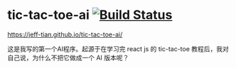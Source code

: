 tic-tac-toe-ai   [![Build Status](https://travis-ci.org/Jeff-Tian/tic-tac-toe-ai.svg?branch=master)](https://travis-ci.org/Jeff-Tian/tic-tac-toe-ai)
=================
https://jeff-tian.github.io/tic-tac-toe-ai/

这是我写的第一个AI程序。起源于在学习完 react js 的 tic-tac-toe 教程后，我对自己说，为什么不把它做成一个 AI 版本呢？


